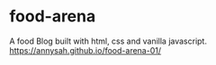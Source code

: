 # food-arena
A food Blog built with html, css and vanilla javascript.
https://annysah.github.io/food-arena-01/
